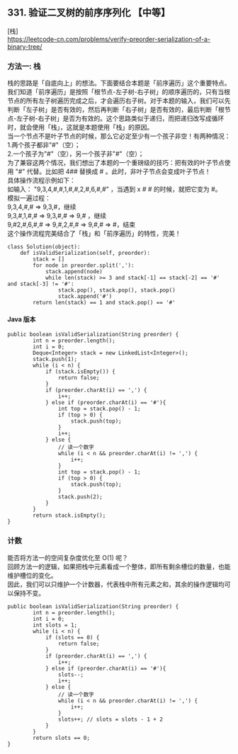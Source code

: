 ## 331. 验证二叉树的前序序列化 【中等】      
[栈]      
https://leetcode-cn.com/problems/verify-preorder-serialization-of-a-binary-tree/         

### 方法一: 栈     
栈的思路是「自底向上」的想法。下面要结合本题是「前序遍历」这个重要特点。    
我们知道「前序遍历」是按照「根节点-左子树-右子树」的顺序遍历的，只有当根节点的所有左子树遍历完成之后，才会遍历右子树。对于本题的输入，我们可以先判断「左子树」是否有效的，然后再判断「右子树」是否有效的，最后判断「根节点-左子树-右子树」是否为有效的。这个思路类似于递归，而把递归改写成循环时，就会使用「栈」，这就是本题使用「栈」的原因。      
当一个节点不是叶子节点的时候，那么它必定至少有一个孩子非空！有两种情况：     
1.两个孩子都非"#"（空）；   
2.一个孩子为"#"（空），另一个孩子非"#"（空）；     
为了兼容这两个情况，我们想出了本题的一个重磅级的技巧：把有效的叶子节点使用 "#" 代替。比如把 4## 替换成 # 。此时，非叶子节点会变成叶子节点！      
具体操作流程示例如下：     
如输入： "9,3,4,#,#,1,#,#,2,#,6,#,#" ，当遇到 x # # 的时候，就把它变为 #。     
模拟一遍过程：     
9,3,4,#,# => 9,3,#，继续    
9,3,#,1,#,# => 9,3,#,# => 9,# ，继续    
9,#2,#,6,#,# => 9,#,2,#,# => 9,#,# => #，结束    
这个操作流程完美结合了「栈」和「前序遍历」的特性，完美！     
```
class Solution(object):
    def isValidSerialization(self, preorder):
        stack = []
        for node in preorder.split(','):
            stack.append(node)
            while len(stack) >= 3 and stack[-1] == stack[-2] == '#' and stack[-3] != '#':
                stack.pop(), stack.pop(), stack.pop()
                stack.append('#')
        return len(stack) == 1 and stack.pop() == '#'

```
#### Java 版本   
```
public boolean isValidSerialization(String preorder) {
        int n = preorder.length();
        int i = 0;
        Deque<Integer> stack = new LinkedList<Integer>();
        stack.push(1);
        while (i < n) {
            if (stack.isEmpty()) {
                return false;
            }
            if (preorder.charAt(i) == ',') {
                i++;
            } else if (preorder.charAt(i) == '#'){
                int top = stack.pop() - 1;
                if (top > 0) {
                    stack.push(top);
                }
                i++;
            } else {
                // 读一个数字
                while (i < n && preorder.charAt(i) != ',') {
                    i++;
                }
                int top = stack.pop() - 1;
                if (top > 0) {
                    stack.push(top);
                }
                stack.push(2);
            }
        }
        return stack.isEmpty();
}

```

### 计数     
能否将方法一的空间复杂度优化至 O(1) 呢？     
回顾方法一的逻辑，如果把栈中元素看成一个整体，即所有剩余槽位的数量，也能维护槽位的变化。     
因此，我们可以只维护一个计数器，代表栈中所有元素之和，其余的操作逻辑均可以保持不变。     
```
public boolean isValidSerialization(String preorder) {
        int n = preorder.length();
        int i = 0;
        int slots = 1;
        while (i < n) {
            if (slots == 0) {
                return false;
            }
            if (preorder.charAt(i) == ',') {
                i++;
            } else if (preorder.charAt(i) == '#'){
                slots--;
                i++;
            } else {
                // 读一个数字
                while (i < n && preorder.charAt(i) != ',') {
                    i++;
                }
                slots++; // slots = slots - 1 + 2
            }
        }
        return slots == 0;
}
```









